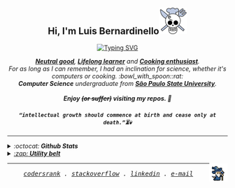 <h2 align="center">Hi, I'm Luis Bernardinello<a href="#"><img src="https://github.com/luisbernardinello/luisbernardinello/blob/main/img/gif_sanji.gif" width="64px" alt="Sanji Gif" title="“All we have to decide is what to do with the time that is given to us.”" /></a></h2>
<p align="center">
  <a href="https://github.com/luisbernardinello/"><img src="https://readme-typing-svg.herokuapp.com?font=Fira+Code&pause=1000&center=true&vCenter=true&width=435&lines=A+software+engineer;in+a+software-powered+world." alt="Typing SVG" /></a>
</p>

<p align="center">
  <em>
  <!-- <b><a href ="https://www.activism.net/cypherpunk/manifesto.html"> Cypherpunk</a></b>, -->
    <b><a href ="https://easydamus.com/neutralgood.html">Neutral good</a></b>, <b><a href = "https://en.wikipedia.org/wiki/Lifelong_learning">Lifelong learner</a></b> and <b><a href ="https://www.cordonbleu.edu/">Cooking enthusiast</a></b>.
    <br> For as long as I can remember, I had an inclination for science, whether it's computers or cooking. :bowl_with_spoon::rat:
    <br>
    <b>Computer Science</b> undergraduate from <a href="https://www.international.unesp.br/"> <b>São Paulo State University</b></a>.
  <br>
  <br>
  <b><i>Enjoy <s>(or suffer)</s> visiting my repos. 🥷</i></b>
  <br>
</p>

<h4 align="center">

`“intellectual growth should commence at birth and cease only at death.”⏳💀`

</h4>

---

<details>

  <summary>:octocat:<b> Github Stats</b></summary>
  <br>
  <img height="180em" src="https://github-readme-stats.vercel.app/api?username=luisbernardinello&rank_icon=github&show_icons=true&theme=bear" />
  <img height="180em" src="https://github-readme-stats.vercel.app/api/top-langs/?username=luisbernardinello&hide=CMake&layout=compact&langs_count=8&theme=bear"/>
  
 
<!--START_SECTION:waka-readme-stats-->

<!--END_SECTION:waka-readme-stats-->

  <div align="left"> 	
  <a href="https://www.codewars.com/users/luisbernardinello" alt="CodeWars" title="CodeWars: @luisbernardinello">
    <img src="https://www.codewars.com/users/luisbernardinello/badges/micro" height="24vh"/></a>
  <a href="https://leetcode.com/u/luisbernardinello/" alt="LeetCode" title="LeetCode: @luisbernardinello">
    <img src="https://img.shields.io/badge/dynamic/json?style=for-the-badge&labelColor=black&color=%23ffa116&label=Solved&query=solvedOverTotal&url=https%3A%2F%2Fleetcode-badge.vercel.app%2Fapi%2Fusers%2Fluisbernardinello&logo=leetcode&logoColor=yellow" height="24vh" /></a>
    <a href="https://wakatime.com/@37a9470a-55f9-4eca-83bf-bc8ba7e2423b"><img src="https://wakatime.com/badge/user/37a9470a-55f9-4eca-83bf-bc8ba7e2423b.svg" alt="Total time coded since May 19 2024" title="Total time coded since May 19 2024" height="24vh"/>
  </div>
<p align="left">  </p>

<!-- <p align="left"><a href="https://www.gitanimals.org/en_US?utm_medium=image&utm_source=luisbernardinello&utm_content=farm"><img
  src="https://render.gitanimals.org/farms/luisbernardinello"
  width="300"
  height="200"
/></a></p> -->

<h4 align="left">
    My Chess.com stats:
</h4>

  <!--START_SECTION:chessStats-->

<!--END_SECTION:chessStats-->

#

</details>

<details>	
  <summary>:zap:<b> Utility belt</b></summary>
  <br>
<table>
  <thead>
    <tr>
      <th align="center">Category</th>
      <th align="center">Technologies</th>
    </tr>
  </thead>
  <tbody>
    <tr>
      <td align="center"><strong>Main Languages</strong></td>
      <td align="left">
        <a href="https://isocpp.org/"><img src="https://skillicons.dev/icons?i=cpp&theme=dark" alt="C++" title="C++" height="40" /></a>
        <a href="https://www.rust-lang.org"><img src="https://skillicons.dev/icons?i=rust&theme=dark" alt="Rust" title="Rust" height="40" /></a>
        <a href="https://www.python.org"><img src="https://skillicons.dev/icons?i=py&theme=dark" alt="Python" title="Python" height="40" /></a>
        <!-- <a href="https://www.java.com"><img src="https://go-skill-icons.vercel.app/api/icons?i=java&theme=dark" alt="Java" title="Java" height="40" /></a> -->
        <a href="https://golang.org/"><img src="https://skillicons.dev/icons?i=go&theme=dark" alt="Golang" title="Golang" height="40" /></a>
        <!-- <a href="https://kotlinlang.org"><img src="https://skillicons.dev/icons?i=kotlin&theme=dark" alt="Kotlin" title="Kotlin" height="40" /></a> -->
        <a href="https://www.typescriptlang.org/"><img src="https://go-skill-icons.vercel.app/api/icons?i=ts&theme=dark" alt="Typescript" title="Typescript" height="40" /></a>
        <!-- <a href="https://elixir-lang.org/"><img src="https://skillicons.dev/icons?i=elixir&theme=dark" alt="Elixir" title="Elixir" height="40" /></a> -->
      </td>
    </tr>
    <tr>
      <td align="center"><strong>AI/ML</strong></td>
      <td align="left">
        <a href="https://pytorch.org"><img src="https://skillicons.dev/icons?i=pytorch&theme=light" alt="PyTorch" title="PyTorch" height="40" /></a>
        <a href="https://www.tensorflow.org"><img src="https://skillicons.dev/icons?i=tensorflow&theme=light" alt="TensorFlow" title="TensorFlow" height="40" /></a>
        <a href="https://www.langchain.com/"><img src="https://go-skill-icons.vercel.app/api/icons?i=langchain&theme=light" alt="LangChain" title="LangChain" height="40" /></a>
        <a href="https://burn.dev"><img src="https://go-skill-icons.vercel.app/api/icons?i=burn&theme=light" alt="Burn" title="Burn" height="40" /></a>
        <a href="https://keras.io"><img src="https://skills-icons.vercel.app/api/icons?i=keras" alt="Keras" title="Keras" height="40" /></a>
        <a href="https://numpy.org/"><img src="https://go-skill-icons.vercel.app/api/icons?i=numpy&theme=light" alt="NumPy" title="NumPy" height="40" /></a>
        <!-- <a href="https://pandas.pydata.org/"><img src="https://go-skill-icons.vercel.app/api/icons?i=pandas&theme=light" alt="Pandas" title="Pandas" height="40" /></a> -->
        <a href="https://pola.rs"><img src="https://go-skill-icons.vercel.app/api/icons?i=polars&theme=light" alt="Polars" title="Polars" height="40" /></a>
        <a href="https://developer.nvidia.com/cuda-toolkit"><img src="https://go-skill-icons.vercel.app/api/icons?i=cuda&theme=light" alt="CUDA" title="CUDA" height="40" /></a>
      </td>
    </tr>
    <tr>
      <td align="center"><strong>Backend</strong></td>
      <td align="left">
        <!-- <a href="https://dotnet.microsoft.com"><img src="https://go-skill-icons.vercel.app/api/icons?i=dotnet&theme=dark" alt=".NET" title=".NET" height="40" /></a> -->
        <!-- <a href="https://golang.org/"><img src="https://skillicons.dev/icons?i=go&theme=dark" alt="Golang" title="Golang" height="40" /></a> -->
        <!-- <a href="https://fastapi.tiangolo.com"><img src="https://skillicons.dev/icons?i=fastapi&theme=dark" alt="FastAPI" title="FastAPI" height="40" /></a> -->
        <a href="https://kafka.apache.org"><img src="https://skillicons.dev/icons?i=kafka&theme=dark" alt="Kafka" title="Kafka" height="40" /></a>
        <a href="https://pulsar.apache.org"><img src="https://go-skill-icons.vercel.app/api/icons?i=pulsar&theme=dark" alt="Pulsar" title="Pulsar" height="40" /></a>
        <a href="https://grpc.io"><img src="https://go-skill-icons.vercel.app/api/icons?i=grpc&theme=dark" alt="gRPC" title="gRPC" height="40" /></a>
        <a href="https://graphql.org/"><img src="https://skillicons.dev/icons?i=graphql&theme=dark" alt="GraphQL" title="GraphQL" height="40" /></a>
      </td>
    </tr>
    <tr>
      <td align="center"><strong>Game Dev</strong></td>
      <td align="left">
      <a href="https://www.unrealengine.com/"><img src="https://skillicons.dev/icons?i=unreal&theme=dark" alt="Unreal" title="Unreal" height="40" /></a>
        <a href="https://unity.com"><img src="https://skillicons.dev/icons?i=unity&theme=dark" alt="Unity" title="Unity" height="40" /></a>
        <a href="https://bevyengine.org"><img src="https://skillicons.dev/icons?i=bevy&theme=dark" alt="Bevy" title="Bevy" height="40" /></a>
      </td>
    </tr>
  </tbody>
</table>

#

</details>

<a href="#" alt="Wizard Gif" title="“A wizard is never late, nor is he early, he arrives precisely when he means to.”"><img src="https://github.com/luisbernardinello/luisbernardinello/blob/main/img/gif_wizard.gif" align="right" width="42px"></a>

<!--
<details>
  <summary>:zap:<b> Some things I've done:</b></summary>
  <br>

<p align="center">
  <samp>
    <a href="https://github.com/luisbernardinello/golang-grpc-microservices-api">
      <img align="center" src="https://github-readme-stats.vercel.app/api/pin/?username=luisbernardinello&repo=golang-grpc-microservices-api&border_radius=20&theme=buefy"/>
    </a>
    <a href="https://github.com/luisbernardinello/spring-microservices-saga-api">
      <img align="center" src="https://github-readme-stats.vercel.app/api/pin/?username=luisbernardinello&repo=spring-microservices-saga-api&border_radius=20&theme=buefy"/>
    </a>
  </samp>
</p>

</details>
-->

---

<p align="center">
  <samp>
    <a href="https://profile.codersrank.io/user/luisbernardinello">codersrank</a> .
    <a href="https://stackoverflow.com/users/24371899/luisbernardinello">stackoverflow</a> .
    <a href="https://www.linkedin.com/in/luisbernardinello">linkedin</a> .
    <a href="mailto:luisbernardinello@gmail.com">e-mail</a>
  </samp>
</p>

